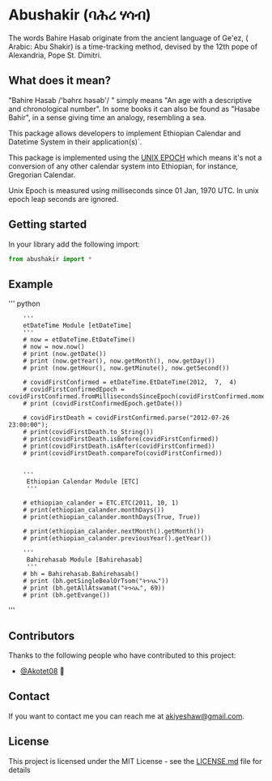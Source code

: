 # Abushakir (ባሕረ ሃሳብ)

The words Bahire Hasab originate from the ancient language of Ge'ez, ( Arabic: Abu Shakir) is a
time-tracking method, devised by the 12th pope of Alexandria, Pope St. Dimitri.

## What does it mean?

"Bahire Hasab /'bəhrɛ həsəb'/  " simply means "An age with a descriptive and chronological number". In some books it can also be found as "Hasabe Bahir", in a sense giving time an analogy, resembling a sea.

This package allows developers to implement Ethiopian Calendar and Datetime System in their application(s)`.

This package is implemented using the [UNIX EPOCH](https://en.wikipedia.org/wiki/Unix_time) which
means it's not a conversion of any other calendar system into Ethiopian, for instance, Gregorian Calendar.

Unix Epoch is measured using milliseconds since 01 Jan, 1970 UTC. In unix epoch leap seconds are ignored.


## Getting started


In your library add the following import:

```python 
from abushakir import *
```
## Example

''' python 


        '''
        etDateTime Module [etDateTime]
        ''' 
        # now = etDateTime.EtDateTime()
        # now = now.now()
        # print (now.getDate())
        # print (now.getYear(), now.getMonth(), now.getDay())
        # print (now.getHour(), now.getMinute(), now.getSecond())
        
        # covidFirstConfirmed = etDateTime.EtDateTime(2012,  7,  4)
        # covidFirstConfirmedEpoch = covidFirstConfirmed.fromMillisecondsSinceEpoch(covidFirstConfirmed.moment)
        # print (covidFirstConfirmedEpoch.getDate())
        
        # covidFirstDeath = covidFirstConfirmed.parse("2012-07-26 23:00:00");
        # print(covidFirstDeath.to_String())
        # print(covidFirstDeath.isBefore(covidFirstConfirmed))
        # print(covidFirstDeath.isAfter(covidFirstConfirmed))
        # print(covidFirstDeath.compareTo(covidFirstConfirmed))
        
        
        ''' 
         Ethiopian Calendar Module [ETC]
         '''
        
        # ethiopian_calander = ETC.ETC(2011, 10, 1)
        # print(ethiopian_calander.monthDays())
        # print(ethiopian_calander.monthDays(True, True))
        
        # print(ethiopian_calander.nextMonth().getMonth())  
        # print(ethiopian_calander.previousYear().getYear())
       
        ''' 
         Bahirehasab Module [Bahirehasab]
         '''
        # bh = Bahirehasab.Bahirehasab()
        # print (bh.getSingleBealOrTsom("ትንሳኤ"))
        # print (bh.getAllAtswamat("ትንሳኤ", 69))
        # print (bh.getEvange())  
         

'''



## Contributors

Thanks to the following people who have contributed to this project:

* [@Akotet08](https://github.com/Akotet08) 📖


<!---You might want to consider using something like the [All Contributors](https://github.com/all-contributors/all-contributors) specification and its [emoji key](https://allcontributors.org/docs/en/emoji-key).--->

## Contact

If you want to contact me you can reach me at <akiyeshaw@gmail.com>.

## License
<!--- If you're not sure which open license to use see https://choosealicense.com/--->

This project is licensed under the MIT License - see the [LICENSE.md](LICENSE) file for details
